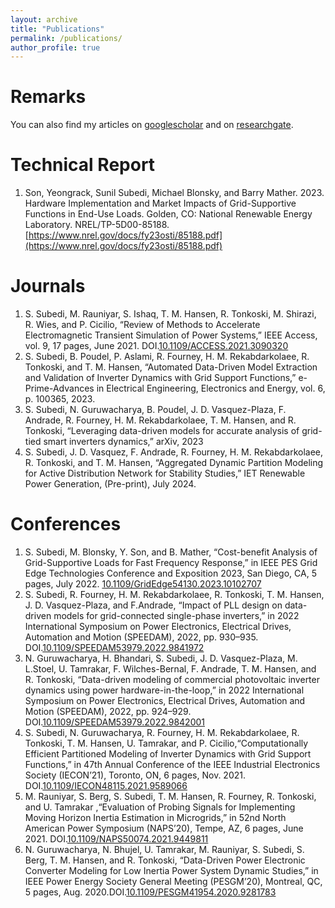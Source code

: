 ```yaml
---
layout: archive
title: "Publications"
permalink: /publications/
author_profile: true
---
```



Remarks
======
You can also find my articles on [googlescholar](https://scholar.google.com/citations?user=9xWMbXoAAAAJ&hl=en&oi=ao) and on [researchgate](https://www.researchgate.net/profile/Sunil-Subedi?ev=hdr_xprf).

Technical Report
======
1. Son, Yeongrack, Sunil Subedi, Michael Blonsky, and Barry Mather. 2023. Hardware Implementation and Market Impacts of Grid-Supportive Functions in End-Use Loads. Golden, CO: National Renewable Energy Laboratory. NREL/TP-5D00-85188. [https://www.nrel.gov/docs/fy23osti/85188.pdf](https://www.nrel.gov/docs/fy23osti/85188.pdf)


Journals
======

1. S. Subedi, M. Rauniyar, S. Ishaq, T. M. Hansen, R. Tonkoski, M. Shirazi, R. Wies, and P. Cicilio, “Review of Methods to Accelerate Electromagnetic Transient Simulation of Power Systems,” IEEE Access, vol. 9, 17 pages, June 2021. DOI.[10.1109/ACCESS.2021.3090320](10.1109/ACCESS.2021.3090320)
1. S. Subedi, B. Poudel, P. Aslami, R. Fourney, H. M. Rekabdarkolaee, R. Tonkoski, and T. M. Hansen, “Automated Data-Driven Model Extraction and Validation of Inverter Dynamics with Grid Support Functions,” e-Prime-Advances in Electrical
Engineering, Electronics and Energy, vol. 6, p. 100365, 2023.
1. S. Subedi, N. Guruwacharya, B. Poudel, J. D. Vasquez-Plaza, F. Andrade, R. Fourney, H. M. Rekabdarkolaee, T. M. Hansen, and R. Tonkoski, “Leveraging data-driven models for accurate analysis of grid-tied smart inverters dynamics,” arXiv, 2023
1. S. Subedi, J. D. Vasquez, F. Andrade, R. Fourney, H. M. Rekabdarkolaee, R. Tonkoski, and T. M. Hansen, “Aggregated Dynamic Partition Modeling for Active Distribution Network for Stability Studies,” IET Renewable Power Generation, (Pre-print), July 2024.

   
Conferences
======

1. S. Subedi, M. Blonsky, Y. Son, and B. Mather, “Cost-benefit Analysis of Grid-Supportive Loads for Fast Frequency Response,” in IEEE PES Grid Edge Technologies Conference and Exposition 2023, San Diego, CA, 5 pages, July 2022. [10.1109/GridEdge54130.2023.10102707](10.1109/GridEdge54130.2023.10102707)
1. S. Subedi, R. Fourney, H. M. Rekabdarkolaee, R. Tonkoski, T. M. Hansen, J. D. Vasquez-Plaza, and F.Andrade, “Impact of PLL design on data-driven models for grid-connected single-phase inverters,” in 2022 International Symposium on Power Electronics, Electrical Drives, Automation and Motion (SPEEDAM), 2022, pp. 930–935. DOI.[10.1109/SPEEDAM53979.2022.9841972](10.1109/SPEEDAM53979.2022.9841972)
1. N. Guruwacharya, H. Bhandari, S. Subedi, J. D. Vasquez-Plaza, M. L.Stoel, U. Tamrakar, F. Wilches-Bernal, F. Andrade, T. M. Hansen, and R. Tonkoski, “Data-driven modeling of commercial photovoltaic inverter dynamics using power hardware-in-the-loop,” in 2022 International Symposium on Power Electronics, Electrical Drives, Automation and Motion (SPEEDAM), 2022, pp. 924–929. DOI.[10.1109/SPEEDAM53979.2022.9842001](10.1109/SPEEDAM53979.2022.9842001)
1. S. Subedi, N. Guruwacharya, R. Fourney, H. M. Rekabdarkolaee, R. Tonkoski, T. M. Hansen, U. Tamrakar, and P. Cicilio,“Computationally Efficient Partitioned Modeling of Inverter Dynamics with Grid Support Functions,” in 47th Annual Conference of the IEEE Industrial Electronics Society (IECON’21), Toronto, ON, 6 pages, Nov. 2021. DOI.[10.1109/IECON48115.2021.9589066](10.1109/IECON48115.2021.9589066)
1. M. Rauniyar, S. Berg, S. Subedi, T. M. Hansen, R. Fourney, R. Tonkoski, and U. Tamrakar ,“Evaluation of Probing Signals for Implementing Moving Horizon Inertia Estimation in Microgrids,” in 52nd North American Power Symposium (NAPS’20), Tempe, AZ, 6 pages, June 2021. DOI.[10.1109/NAPS50074.2021.9449811](10.1109/NAPS50074.2021.9449811)
1. N. Guruwacharya, N. Bhujel, U. Tamrakar, M. Rauniyar, S. Subedi, S. Berg, T. M. Hansen, and R. Tonkoski, “Data-Driven Power Electronic Converter Modeling for Low Inertia Power System Dynamic Studies,” in IEEE Power Energy Society General Meeting (PESGM’20), Montreal, QC, 5 pages, Aug. 2020.DOI.[10.1109/PESGM41954.2020.9281783](10.1109/PESGM41954.2020.9281783)



